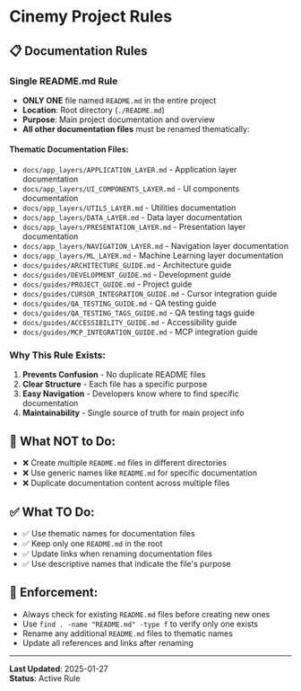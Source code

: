 # Cinemy Project Rules

## 📋 Documentation Rules

### Single README.md Rule
- **ONLY ONE** file named `README.md` in the entire project
- **Location**: Root directory (`./README.md`)
- **Purpose**: Main project documentation and overview
- **All other documentation files** must be renamed thematically:

#### Thematic Documentation Files:
- `docs/app_layers/APPLICATION_LAYER.md` - Application layer documentation
- `docs/app_layers/UI_COMPONENTS_LAYER.md` - UI components documentation
- `docs/app_layers/UTILS_LAYER.md` - Utilities documentation
- `docs/app_layers/DATA_LAYER.md` - Data layer documentation
- `docs/app_layers/PRESENTATION_LAYER.md` - Presentation layer documentation
- `docs/app_layers/NAVIGATION_LAYER.md` - Navigation layer documentation
- `docs/app_layers/ML_LAYER.md` - Machine Learning layer documentation
- `docs/guides/ARCHITECTURE_GUIDE.md` - Architecture guide
- `docs/guides/DEVELOPMENT_GUIDE.md` - Development guide
- `docs/guides/PROJECT_GUIDE.md` - Project guide
- `docs/guides/CURSOR_INTEGRATION_GUIDE.md` - Cursor integration guide
- `docs/guides/QA_TESTING_GUIDE.md` - QA testing guide
- `docs/guides/QA_TESTING_TAGS_GUIDE.md` - QA testing tags guide
- `docs/guides/ACCESSIBILITY_GUIDE.md` - Accessibility guide
- `docs/guides/MCP_INTEGRATION_GUIDE.md` - MCP integration guide

### Why This Rule Exists:
1. **Prevents Confusion** - No duplicate README files
2. **Clear Structure** - Each file has a specific purpose
3. **Easy Navigation** - Developers know where to find specific documentation
4. **Maintainability** - Single source of truth for main project info

## 🚫 What NOT to Do:
- ❌ Create multiple `README.md` files in different directories
- ❌ Use generic names like `README.md` for specific documentation
- ❌ Duplicate documentation content across multiple files

## ✅ What TO Do:
- ✅ Use thematic names for documentation files
- ✅ Keep only one `README.md` in the root
- ✅ Update links when renaming documentation files
- ✅ Use descriptive names that indicate the file's purpose

## 🔧 Enforcement:
- Always check for existing `README.md` files before creating new ones
- Use `find . -name "README.md" -type f` to verify only one exists
- Rename any additional `README.md` files to thematic names
- Update all references and links after renaming

---

**Last Updated**: 2025-01-27  
**Status**: Active Rule
